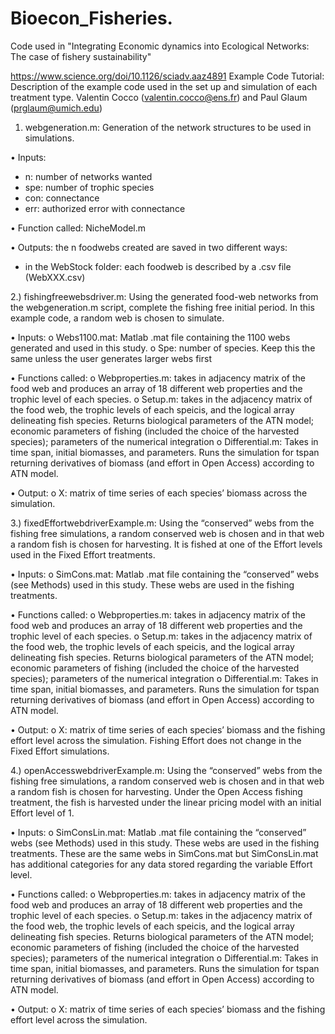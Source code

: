 # Bioecon_Fisheries.
Code used in "Integrating Economic dynamics into Ecological Networks: The case of fishery sustainability"

https://www.science.org/doi/10.1126/sciadv.aaz4891 
Example Code Tutorial:
Description of the example code used in the set up and simulation of each treatment type.
Valentin Cocco (valentin.cocco@ens.fr) and Paul Glaum (prglaum@umich.edu)

1)	webgeneration.m: Generation of the network structures to be used in simulations.

•	Inputs:

-	n: number of networks wanted
-	spe: number of trophic species
-	con: connectance
-	err: authorized error with connectance

•	Function called: NicheModel.m

•	Outputs: the n foodwebs created are saved in two different ways:

-	in the WebStock folder: each foodweb is described by a .csv file (WebXXX.csv)

2.) fishingfreewebsdriver.m: Using the generated food-web networks from the webgeneration.m script, complete the fishing free initial period. In this example code, a random web is chosen to simulate.

•	Inputs: 
o	Webs1100.mat: Matlab .mat file containing the 1100 webs generated and used in this study. 
o	Spe: number of species. Keep this the same unless the user generates larger webs first

•	Functions called:
o	Webproperties.m: takes in adjacency matrix of the food web and produces an array of 18 different web properties and the trophic level of each species. 
o	Setup.m: takes in the adjacency matrix of the food web, the trophic levels of each speicis, and the logical array delineating fish species. Returns biological parameters of the ATN model; economic parameters of fishing (included the choice of the harvested species); parameters of the numerical integration
o	Differential.m: Takes in time span, initial biomasses, and parameters. Runs the simulation for tspan returning derivatives of biomass (and effort in Open Access) according to ATN model. 

•	Output:
o	X: matrix of time series of each species’ biomass across the simulation. 

3.) fixedEffortwebdriverExample.m: Using the “conserved” webs from the fishing free simulations, a random conserved web is chosen and in that web a random fish is chosen for harvesting. It is fished at one of the Effort levels used in the Fixed Effort treatments. 

•	Inputs: 
o	SimCons.mat: Matlab .mat file containing the “conserved” webs (see Methods) used in this study. These webs are used in the fishing treatments. 

•	Functions called:
o	Webproperties.m: takes in adjacency matrix of the food web and produces an array of 18 different web properties and the trophic level of each species. 
o	Setup.m: takes in the adjacency matrix of the food web, the trophic levels of each speicis, and the logical array delineating fish species. Returns biological parameters of the ATN model; economic parameters of fishing (included the choice of the harvested species); parameters of the numerical integration
o	Differential.m: Takes in time span, initial biomasses, and parameters. Runs the simulation for tspan returning derivatives of biomass (and effort in Open Access) according to ATN model. 

•	Output:
o	X: matrix of time series of each species’ biomass and the fishing effort level across the simulation. Fishing Effort does not change in the Fixed Effort simulations. 

4.) openAccesswebdriverExample.m: Using the “conserved” webs from the fishing free simulations, a random conserved web is chosen and in that web a random fish is chosen for harvesting. Under the Open Access fishing treatment, the fish is harvested under the linear pricing model with an initial Effort level of 1. 

•	Inputs: 
o	SimConsLin.mat: Matlab .mat file containing the “conserved” webs (see Methods) used in this study. These webs are used in the fishing treatments. These are the same webs in SimCons.mat but SimConsLin.mat has additional categories for any data stored regarding the variable Effort level.

•	Functions called:
o	Webproperties.m: takes in adjacency matrix of the food web and produces an array of 18 different web properties and the trophic level of each species. 
o	Setup.m: takes in the adjacency matrix of the food web, the trophic levels of each speicis, and the logical array delineating fish species. Returns biological parameters of the ATN model; economic parameters of fishing (included the choice of the harvested species); parameters of the numerical integration
o	Differential.m: Takes in time span, initial biomasses, and parameters. Runs the simulation for tspan returning derivatives of biomass (and effort in Open Access) according to ATN model. 

•	Output:
o	X: matrix of time series of each species’ biomass and the fishing effort level across the simulation. 

